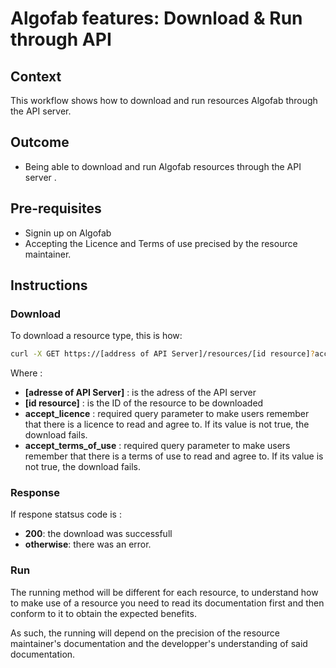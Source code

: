 
# Algofab features: Download & Run through API

## Context

This workflow shows how to download and run resources Algofab through the API server.

## Outcome

* Being able to download and run Algofab resources through the API server . 

## Pre-requisites

* Signin up on Algofab
* Accepting the Licence and Terms of use precised by the resource maintainer.

## Instructions

### Download

To download a resource type, this is how:

```bash
curl -X GET https://[address of API Server]/resources/[id resource]?accept_licence=true&accept_terms_of_use=true --output resource.zip
```

Where : 
* __[adresse of API Server]__ : is the adress of the API server
* __[id resource]__ : is the ID of the resource to be downloaded
* __accept_licence__ : required query parameter to make users remember that there is a licence to read and agree to. If its value is not true, the download fails.
* __accept_terms_of_use__ : required query parameter to make users remember that there is a terms of use to read and agree to. If its value is not true, the download fails.

### Response

If respone statsus code is :
<!-- * <span style="color:green">200</span> : the download was successfull -->
* __200__: the download was successfull
* __otherwise__: there was an error. 


### Run

The running method will be different for each resource, to understand how to make use of a resource you need to read its documentation first and then conform to it to obtain the expected benefits.

As such, the running will depend on the precision of the resource maintainer's documentation and the developper's understanding of said documentation. 
